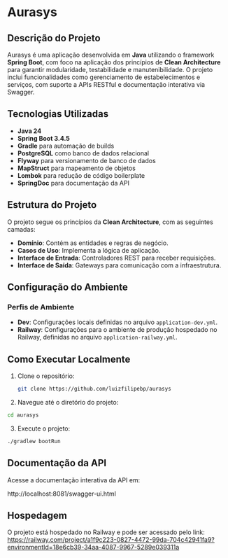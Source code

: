 # Aurasys

## Descrição do Projeto

Aurasys é uma aplicação desenvolvida em **Java** utilizando o framework **Spring Boot**, com foco na aplicação dos
princípios de **Clean Architecture** para garantir modularidade, testabilidade e manutenibilidade. O projeto inclui
funcionalidades como gerenciamento de estabelecimentos e serviços, com suporte a APIs RESTful e documentação interativa
via Swagger.

## Tecnologias Utilizadas

- **Java 24**
- **Spring Boot 3.4.5**
- **Gradle** para automação de builds
- **PostgreSQL** como banco de dados relacional
- **Flyway** para versionamento de banco de dados
- **MapStruct** para mapeamento de objetos
- **Lombok** para redução de código boilerplate
- **SpringDoc** para documentação da API

## Estrutura do Projeto

O projeto segue os princípios da **Clean Architecture**, com as seguintes camadas:

- **Domínio**: Contém as entidades e regras de negócio.
- **Casos de Uso**: Implementa a lógica de aplicação.
- **Interface de Entrada**: Controladores REST para receber requisições.
- **Interface de Saída**: Gateways para comunicação com a infraestrutura.

## Configuração do Ambiente

### Perfis de Ambiente

- **Dev**: Configurações locais definidas no arquivo `application-dev.yml`.
- **Railway**: Configurações para o ambiente de produção hospedado no Railway, definidas no arquivo
  `application-railway.yml`.

## Como Executar Localmente

1. Clone o repositório:
   ```bash
   git clone https://github.com/luizfilipebp/aurasys
   ```

2. Navegue até o diretório do projeto:

 ```bash
cd aurasys
   ```

3. Execute o projeto:

```bash
./gradlew bootRun
```

## Documentação da API
Acesse a documentação interativa da API em:

http://localhost:8081/swagger-ui.html

## Hospedagem
O projeto está hospedado no Railway e pode ser acessado pelo
link: https://railway.com/project/a1f9c223-0827-4472-99da-704c42941fa9?environmentId=18e6cb39-34aa-4087-9967-5289e039311a